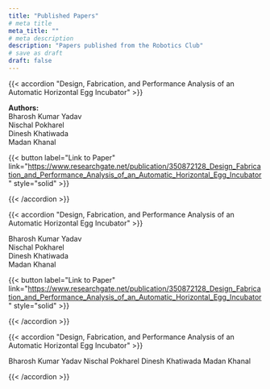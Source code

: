 ```yaml
---
title: "Published Papers"
# meta title
meta_title: ""
# meta description
description: "Papers published from the Robotics Club"
# save as draft
draft: false
---
```


{{< accordion "Design, Fabrication, and Performance Analysis of an Automatic Horizontal Egg Incubator" >}}

**Authors:**  
Bharosh Kumar Yadav  
Nischal Pokharel  
Dinesh Khatiwada  
Madan Khanal  

{{< button label="Link to Paper" link="https://www.researchgate.net/publication/350872128_Design_Fabrication_and_Performance_Analysis_of_an_Automatic_Horizontal_Egg_Incubator" style="solid" >}}

{{< /accordion >}}

{{< accordion "Design, Fabrication, and Performance Analysis of an Automatic Horizontal Egg Incubator" >}}

Bharosh Kumar Yadav  
Nischal Pokharel  
Dinesh Khatiwada  
Madan Khanal  

{{< button label="Link to Paper" link="https://www.researchgate.net/publication/350872128_Design_Fabrication_and_Performance_Analysis_of_an_Automatic_Horizontal_Egg_Incubator" style="solid" >}}

{{< /accordion >}}

{{< accordion "Design, Fabrication, and Performance Analysis of an Automatic Horizontal Egg Incubator" >}}

Bharosh Kumar Yadav
Nischal Pokharel
Dinesh Khatiwada
Madan Khanal

{{< /accordion >}}
